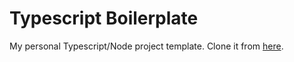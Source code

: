 # Typescript Boilerplate

My personal Typescript/Node project template. Clone it from [here](https://github.com/new?template_name=ts-boilerplate&template_owner=bruce-x-wu).

